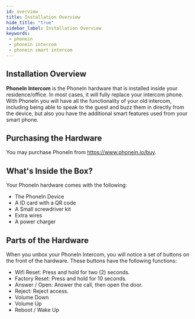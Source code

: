 ```yaml
---
id: overview
title: Installation Overview
hide_title: "true"
sidebar_label: Installation Overview
keywords:
 - phonein
 - phonein intercom
 - phonein smart intercom 
---
```


## Installation Overview

**PhoneIn Intercom** is the PhoneIn hardware that is installed inside your residence/office. In most cases, it will fully replace your intercom phone. With PhoneIn you will have all the functionality of your old intercom, including being able to speak to the guest and buzz them in directly from the device, but also you have the additional smart features used from your smart phone.

## Purchasing the Hardware
You may purchase PhoneIn from https://www.phonein.io/buy.

## What's Inside the Box?
Your PhoneIn hardware comes with the following:
- The PhoneIn Device
- A ID card with a QR code
- A Small screwdriver kit 
- Extra wires
- A power charger
## Parts of the Hardware

When you unbox your PhoneIn Intercom, you will notice a set of buttons on the front of the hardware. These buttons have the following functions:
<!-- I think this section about the buttons of the phonein device should be in another section about using the phonein, rather than installing, sound good or what do you think? -->

<!-- Would be good to include images of the icons. I can provide those. -->

* Wifi Reset: Press and hold for two (2) seconds.
* Factory Reset: Press and hold for 10 seconds.
* Answer / Open: Answer the call, then open the door.
* Reject: Reject access.
* Volume Down
* Volume Up
* Reboot / Wake Up

<!-- There is some additional text for each of these. For instance, I would like to talk about the wifi reset procedure which is rather lengthy. Also fo rthe Answer / Open, I'd like to talk more about when each one happens. And for volume Up / Down, it depends on which mode the phonein is in. 

Where should we include this extra text? Can we link them each to their own section?

If you create those areas in the documentation, I can fill them in, as it's rather detailed.  -->
